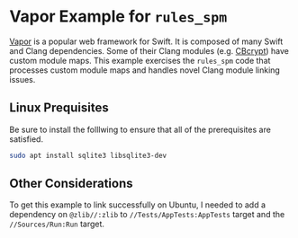 # Vapor Example for `rules_spm`

[Vapor](https://github.com/vapor/vapor) is a popular web framework for Swift. It is composed of many
Swift and Clang dependencies. Some of their Clang modules
(e.g. [CBcrypt](https://github.com/vapor/vapor/blob/main/Sources/CBcrypt/include/module.modulemap)) 
have custom module maps. This example exercises the `rules_spm` code that processes custom module
maps and handles novel Clang module linking issues.


## Linux Prequisites

Be sure to install the folllwing to ensure that all of the prerequisites are satisfied.

```sh
sudo apt install sqlite3 libsqlite3-dev
```

## Other Considerations

To get this example to link successfully on Ubuntu, I needed to add a dependency on `@zlib//:zlib`
to `//Tests/AppTests:AppTests` target and the `//Sources/Run:Run` target.
